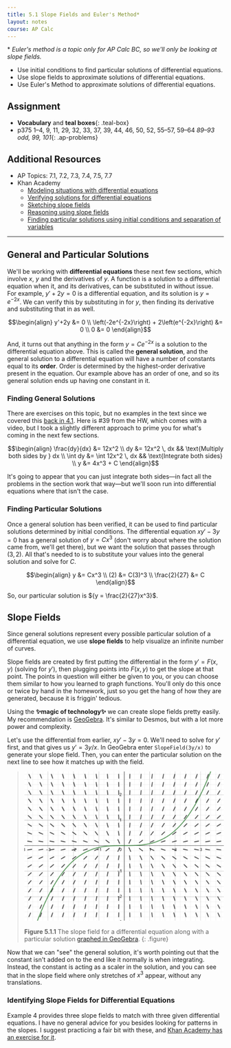 ```yaml
---
title: 5.1 Slope Fields and Euler's Method*
layout: notes
course: AP Calc
---
```


\* *Euler's method is a topic only for AP Calc BC, so we'll only be looking at slope fields.*

- Use initial conditions to find particular solutions of differential equations.
- Use slope fields to approximate solutions of differential equations.
- Use Euler's Method to approximate solutions of differential equations.

## Assignment

- **Vocabulary** and **teal boxes**{: .teal-box}
- p375 1–4, 9, 11, 29, 32, 33, 37, 39, 44, 46, 50, 52, 55–57, 59–64 *89–93 odd, 99, 101*{: .ap-problems}

## Additional Resources

- AP Topics: 7.1, 7.2, 7.3, 7.4, 7.5, 7.7
- Khan Academy
  - [Modeling situations with differential equations](https://www.khanacademy.org/math/ap-calculus-ab/ab-differential-equations-new/ab-7-1/v/differential-equation-introduction)
  - [Verifying solutions for differential equations](https://www.khanacademy.org/math/ap-calculus-ab/ab-differential-equations-new/ab-7-2/v/verifying-solutions-to-differential-equations)
  - [Sketching slope fields](https://www.khanacademy.org/math/ap-calculus-ab/ab-differential-equations-new/ab-7-3/v/creating-a-slope-field)
  - [Reasoning using slope fields](https://www.khanacademy.org/math/ap-calculus-ab/ab-differential-equations-new/ab-7-4/v/slope-field-to-visualize-solutions)
  - [Finding particular solutions using initial conditions and separation of variables](https://www.khanacademy.org/math/ap-calculus-ab/ab-differential-equations-new/ab-7-7/v/finding-constant-of-integration-rational)

---

## General and Particular Solutions

We'll be working with **differential equations** these next few sections, which involve $x$, $y$ and the derivatives of $y$. A function is a solution to a differential equation when it, and its derivatives, can be substituted in without issue. For example, ${y'+2y = 0}$ is a differential equation, and its solution is ${y=e^{-2x}}$. We can verify this by substituting in for $y$, then finding its derivative and substituting that in as well.

$$\begin{align}
y'+2y &= 0 \\
\left(-2e^{-2x}\right) + 2\left(e^{-2x}\right) &= 0 \\
0 &= 0
\end{align}$$

And, it turns out that anything in the form ${y=Ce^{-2x}}$ is a solution to the differential equation above. This is called the **general solution**, and the general solution to a differential equation will have a number of constants equal to its **order**. Order is determined by the highest-order derivative present in the equation. Our example above has an order of one, and so its general solution ends up having one constant in it.

### Finding General Solutions

There are exercises on this topic, but no examples in the text since we covered this [back in 4.1](./4.1-antiderivatives.md). Here is #39 from the HW, which comes with a video, but I took a slightly different approach to prime you for what's coming in the next few sections.

$$\begin{align}
\frac{dy}{dx} &= 12x^2 \\
                 dy &= 12x^2 \, dx  && \text{Multiply both sides by } dx \\
\int dy &= \int 12x^2 \, dx && \text{Integrate both sides} \\
y &= 4x^3 + C
\end{align}$$

It's going to appear that you can just integrate both sides—in fact all the problems in the section work that way—but we'll soon run into differential equations where that isn't the case.

### Finding Particular Solutions

Once a general solution has been verified, it can be used to find particular solutions determined by initial conditions. The differential equation ${xy' - 3y = 0}$ has a general solution of ${y=Cx^3}$ (don't worry about where the solution came from, we'll get there), but we want the solution that passes through $(3,2)$. All that's needed to is to substitute your values into the general solution and solve for $C$.

$$\begin{align}
y &= Cx^3 \\
(2) &= C(3)^3 \\
\frac{2}{27} &= C
\end{align}$$

So, our particular solution is ${y = \frac{2}{27}x^3}$.

## Slope Fields

Since general solutions represent every possible particular solution of a differential equation, we use **slope fields** to help visualize an infinite number of curves.

Slope fields are created by first putting the differential in the form ${y'=F(x,y)}$ (solving for $y'$), then plugging points into ${F(x,y)}$ to get the slope at that point. The points in question will either be given to you, or you can choose them similar to how you learned to graph functions. You'll only do this once or twice by hand in the homework, just so you get the hang of how they are generated, because it is friggin' tedious.

Using the **✨magic of technology✨** we can create slope fields pretty easily. My recommendation is [GeoGebra](https://www.geogebra.org/calculator). It's similar to Desmos, but with a lot more power and complexity.

Let's use the differential from earlier, ${xy' - 3y = 0}$. We'll need to solve for $y'$ first, and that gives us ${y'=3y/x}$. In GeoGebra enter `SlopeField(3y/x)` to generate your slope field. Then, you can enter the particular solution on the next line to see how it matches up with the field.

> ![GeoGebra image](./img/5.1.slope-field-geogebra.png)
>
> **Figure 5.1.1** The slope field for a differential equation along with a particular solution [graphed in GeoGebra](https://www.geogebra.org/calculator/fywn9rxh).
{: .figure}

Now that we can "see" the general solution, it's worth pointing out that the constant isn't added on to the end like it normally is when integrating. Instead, the constant is acting as a scaler in the solution, and you can see that in the slope field where only stretches of $x^3$ appear, without any translations.

### Identifying Slope Fields for Differential Equations

Example 4 provides three slope fields to match with three given differential equations. I have no general advice for you besides looking for patterns in the slopes. I suggest practicing a fair bit with these, and [Khan Academy has an exercise for it](https://www.khanacademy.org/math/ap-calculus-ab/ab-differential-equations-new/ab-7-3/e/slope-fields).
